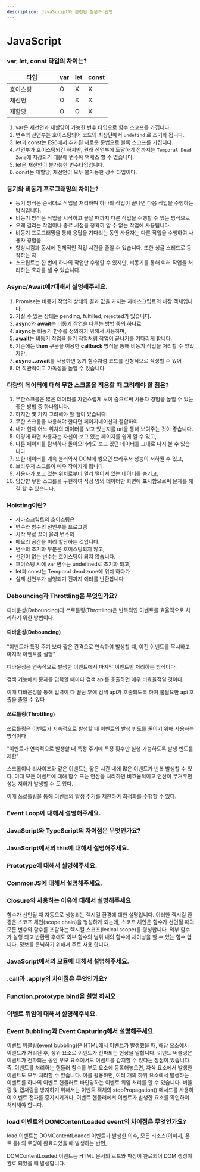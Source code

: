 ```yaml
---
description: JavaScript와 관련된 질문과 답변
---
```


# JavaScript

### var, let, const 타입의 차이는?

<table><thead><tr><th width="118">타입</th><th>var</th><th>let</th><th>const</th></tr></thead><tbody><tr><td>호이스팅</td><td>O</td><td>X</td><td>X</td></tr><tr><td>재선언</td><td>O</td><td>X</td><td>X</td></tr><tr><td>재할당</td><td>O</td><td>O</td><td>X</td></tr></tbody></table>

1. var은 재선언과 재할당이 가능한 변수 타입으로 함수 스코프를 가집니다.
2. 변수의 선언부는 호이스팅되어 코드의 최상단에서 `undefind` 로 초기화 됩니다.
3. let과 const는 ES6에서 추가된 새로운 문법으로 블록 스코프를 가집니다.
4. 선언부가 호이스팅되긴 하지만, 원래 선언부에 도달하기 전까지는 `Temporal Dead Zone`에 저장되기 때문에 변수에 액세스 할 수 없습니다.
5. let은 재선언이 불가능한 변수타입입니다.
6. const는 재할당, 재선언이 모두 불가능한 상수 타입이다.



### 동기와 비동기 프로그래밍의 차이는?

* 동기 방식은 순서대로 작업을 처리하며 하나의 작업이 끝나면 다음 작업을 수행하는 방식입니다.
* 비동기 방식은 작업을 시작하고 끝날 때까지 다른 작업을 수행할 수 있는 방식으로
* 오래 걸리는 작업이나 종료 시점을 정확히 알 수 없는 작업에 사용됩니다.
* 비동기 프로그래밍을 통해 응답을 기다리는 동안 사용자는 다른 작업을 수행하여 사용자 경험을
* 향상시킴과 동시에 전체적인 작업 시간을 줄일 수 있습니다. 또한 싱글 스레드로 동작하는 자
* 스크립트는 한 번에 하나의 작업만 수행할 수 있지만, 비동기를 통해 여러 작업을 처리하는 효과를 낼 수 있습니다.



### Async/Await에?대해서 설명해주세요.

1. Promise는 비동기 작업의 상태와 결과 값을 가지는 자바스크립트의 내장 객체입니다.
2. 가질 수 있는 상태는 pending, fulfilled, rejected가 있습니다.
3. **async**와 **await**는 비동기 작업을 다루는 방법 중의 하나로
4. **async**는 비동기 함수를 정의하기 위해서 사용하며,
5. **await**는 비동기 작업을 동기 작업처럼 작업이 끝나기를 기다리게 합니다.
6. 기존에는 **then** 구문을 이용한 **callback** 방식을 통해 비동기 작업을 처리할 수 있었지만,
7. **async…await**를 사용하면 동기 함수처럼 코드를 선형적으로 작성할 수 있어
8. 더 직관적이고 가독성을 높일 수 있습니다





### 다량의 데이터에 대해 무한 스크롤을 적용할 때 고려해야 할 점은?

1. 무한스크롤은 많은 데이터를 자연스럽게 보여 줌으로써 사용자 경험을 높일 수 있는 좋은 방법 중 하나입니다.
2. 하지만 몇 가지 고려해야 할 점이 있습니다.
3. 무한 스크롤을 사용해야 한다면 페이지네이션과 결합하여
4. 내가 현재 어느 위치의 데이터를 보고 있는지를 url을 통해 보여주는 것이 좋습니다.
5. 이렇게 하면 사용자는 자신이 보고 있는 페이지를 쉽게 알 수 있고,
6. 다른 페이지를 탐색하다 돌아오더라도 보고 있던 데이터를 그대로 다시 볼 수 있습니다.
7. 또한 데이터를 계속 불러와서 DOM에 쌓으면 브라우저 성능이 저하될 수 있고,
8. 브라우저 스크롤이 매우 작아지게 됩니다.
9. 사용자가 보고 있는 위치로부터 멀리 떨어져 있는 데이터를 숨기고,
10. 양방향 무한 스크롤을 구현하여 적정 양의 데이터만 화면에 표시함으로써 문제를 해결 할 수 있습니다.





### Hoisting이란?

* 자바스크립트의 호이스팅은
* 변수와 함수의 선언부를 프로그램
* 시작 부로 끌어 올려 변수의
* 메모리 공간을 미리 할당하는 것입니다.
* 변수의 초기화 부분은 호이스팅되지 않고,
* 선언이 없는 변수는 호이스팅이 되지 않습니다.
* 호이스팅 시에 var 변수는 undefined로 초기화 되고,
* let과 const는 Temporal dead zone에 위치 하다가
* 실제 선언부가 실행되기 전까지 에러를 반환합니다





### Debouncing과 Throttling은 무엇인가요?

디바운싱(Debouncing)과 쓰로틀링(Throttling)은 반복적인 이벤트를 효율적으로 처리하기 위한 방법이다.

#### 디바운싱(Debouncing)

"이벤트가 특정 주기 보다 짧은 간격으로 연속하여 발생할 때, 이전 이벤트를 무시하고 마지막 이벤트를 실행"

디바운싱은 연속적으로 발생한 이벤트에서 마지막 이벤트만 처리하는 방식이다.

검색 기능에서 문자를 입력할 때마다 검색 api를 호출하면 매우 비효율적일 것이다.

이때 디바운싱을 통해 입력이 다 끝난 후에 검색 api가 호출되도록 하여 불필요한 api 호출을 줄일 수 있다



#### &#x20;쓰로틀링(Throttling)

쓰로틀링은 이벤트가 지속적으로 발생할 때 이벤트의 발생 빈도를 줄이기 위해 사용하는 방식이다

"이벤트가 연속적으로 발생할 때 특정 주기에 특정 횟수만 실행 가능하도록 발생 빈도를 제한"

스크롤이나 리사이즈와 같은 이벤트는 짧은 시간 내에 많은 이벤트가 반복 발생할 수 있다. 이때 모든 이벤트에 대해 함수 또는 연산을 처리하면 비효율적이고 연산이 무거우면 성능 저하가 발생할 수 도 있다.

이때 쓰로틀링을 통해 이벤트의 발생 주기를 제한하여 최적화를 수행할 수 있다.

&#x20;

### Event Loop에 대해서 설명해주세요.



### JavaScript와 TypeScript의 차이점은 무엇인가요?



### JavaScript에서의 this에 대해서 설명해주세요.



### Prototype에 대해서 설명해주세요.



### CommonJS에 대해서 설명해주세요.



### Closure와 사용하는 이유에 대해서 설명해주세요

함수가 선언될 때 자동으로 생성되는 렉시컬 환경에 대한 설명입니다. 이러한 렉시컬 환경은 스코프 체인(scope chain)을 형성하게 되는데, 스코프 체인은 함수가 선언될 때의 모든 변수와 함수를 포함하는 렉시컬 스코프(lexical scope)를 형성합니다. 외부 함수가 실행 되고 반환된 후에도 외부 함수의 범위 내의 함수에 체이닝을 할 수 있는 함수 입니다. 정보를 은닉하기 위해서 주로 사용 합니다.

### JavaScript에서의 모듈에 대해서 설명해주세요.



### .call과 .apply의 차이점은 무엇인가요?



### Function.prototype.bind을 설명 하시오





### 이벤트 위임에 대해서 설명해주세요.



### Event Bubbling과 Event Capturing해서 설명해주세요.

이벤트 버블링(event bubbling)은 HTML에서 이벤트가 발생했을 때, 해당 요소에서 이벤트가 처리된 후, 상위 요소로 이벤트가 전파되는 현상을 말합니다. 이벤트 버블링은 이벤트가 전파되는 동안 부모 요소에서도 이벤트를 감지할 수 있다는 장점이 있습니다. 즉, 이벤트를 처리하는 핸들러 함수를 부모 요소에 등록해놓으면, 자식 요소에서 발생한 이벤트도 모두 처리할 수 있습니다. 이를 활용하면, 여러 개의 하위 요소에서 발생하는 이벤트를 하나의 이벤트 핸들러로 바인딩하는 이벤트 위임 처리를 할 수 있습니다. 버블링 및 캡쳐링을 방지하기 위해서는 이벤트 객체의 stopPropagation() 메서드를 사용하여 이벤트 전파를 중지시키거나, 이벤트 핸들러에서 이벤트가 발생한 요소를 확인하여 처리해야 합니다.



### &#x20;load 이벤트와 DOMContentLoaded event의 차이점은 무엇인가요?

load 이벤트는 DOMContentLoaded 이벤트가 발생한 이후, 모든 리소스(이미지, 폰트 등) 의 로딩이 완료되었을 때 발생하는 반면,&#x20;

DOMContentLoaded 이벤트는 HTML 문서의 로드와 파싱이 완료되어 DOM 생성이 완료 되었을 때 발생합니다.

